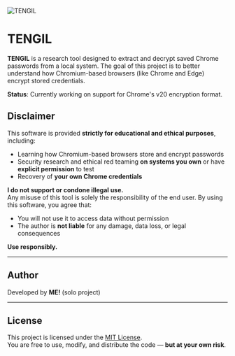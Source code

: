 ![TENGIL](https://github.com/user-attachments/assets/7cc385ce-becd-4d03-95fe-4e5008896211)

# TENGIL

**TENGIL** is a research tool designed to extract and decrypt saved Chrome passwords from a local system. The goal of this project is to better understand how Chromium-based browsers (like Chrome and Edge) encrypt stored credentials.

**Status**: Currently working on support for Chrome's v20 encryption format.

## Disclaimer

This software is provided **strictly for educational and ethical purposes**, including:

- Learning how Chromium-based browsers store and encrypt passwords  
- Security research and ethical red teaming **on systems you own** or have **explicit permission** to test  
- Recovery of **your own Chrome credentials**

**I do not support or condone illegal use.**  
Any misuse of this tool is solely the responsibility of the end user. By using this software, you agree that:

- You will not use it to access data without permission  
- The author is **not liable** for any damage, data loss, or legal consequences  

**Use responsibly.**

---

## Author

Developed by **ME!** (solo project)

---

## License

This project is licensed under the [MIT License](LICENSE).  
You are free to use, modify, and distribute the code — **but at your own risk**.

